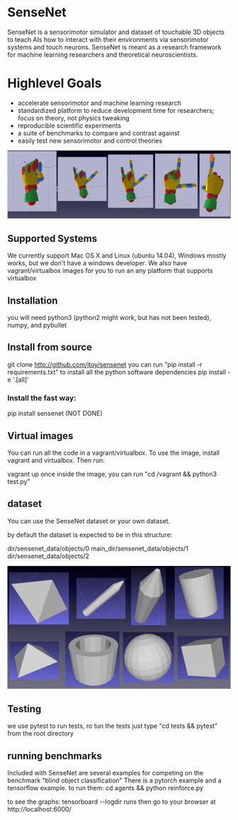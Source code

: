 # SenseNet
SenseNet is a sensorimotor simulator and dataset of touchable 3D objects to teach AIs how to interact with their environments via sensorimotor systems and touch neurons. SenseNet is meant as a research framework for machine learning researchers and theoretical neuroscientists. 

# Highlevel Goals

* accelerate sensorimotor and machine learning research
* standardized platform to reduce development time for researchers; focus on theory, not physics tweaking
* reproducible scientific experiments
* a suite of benchmarks to compare and contrast against
* easily test new sensorimotor and control theories


![gestures](images/gestures.png?raw=true "gestures")

## Supported Systems
We currently support Mac OS X and Linux (ubuntu 14.04), Windows mostly works, but we don't have a windows developer.  We also have vagrant/virtualbox images for you to run an any platform that supports virtualbox

## Installation
you will need python3 (python2 might work, but has not been tested), numpy, and pybullet


## Install from source
git clone http://github.com/jtoy/sensenet
you can run "pip install -r requirements.txt" to install all the python software dependencies
pip install -e '.[all]'

### Install the fast way:
pip install sensenet (NOT DONE)

## Virtual images
You can run all the code in a vagrant/virtualbox.  To use the image, install vagrant and virtualbox.  Then run:

vagrant up
once inside the image, you can run "cd /vagrant && python3 test.py"

## dataset
You can use the SenseNet dataset or your own dataset.

by default the dataset is expected to be in this structure:

dir/sensenet_data/objects/0
main_dir/sensenet_data/objects/1
dir/sensenet_data/objects/2

![dataset](images/dataset.png?raw=true "dataset")



## Testing

we use pytest to run tests, ro tun the tests just type "cd tests && pytest" from the root directory

## running benchmarks
 
Included with SenseNet are several examples for competing on the benchmark "blind object classification"
There is a pytorch example and a tensorflow example. to run them:
cd agents && python reinforce.py

to see the graphs: tensorboard --logdir runs then go to your browser at http://localhost:6000/
